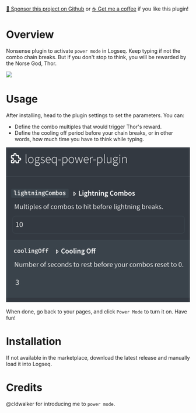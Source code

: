 [:gift_heart: Sponsor this project on Github](https://github.com/sponsors/hkgnp) or [:coffee: Get me a coffee](https://www.buymeacoffee.com/hkgnp.dev) if you like this plugin!

# Overview

Nonsense plugin to activate `power mode` in Logseq. Keep typing if not the combo chain breaks. But if you don't stop to think, you will be rewarded by the Norse God, Thor.

![](/screenshots/demo.gif)

# Usage

After installing, head to the plugin settings to set the parameters. You can:

- Define the combo multiples that would trigger Thor's reward.
- Define the cooling off period before your chain breaks, or in other words, how much time you have to think while typing.

![](/screenshots/settings.png)

When done, go back to your pages, and click `Power Mode` to turn it on. Have fun!

# Installation

If not available in the marketplace, download the latest release and manually load it into Logseq.

# Credits

@cldwalker for introducing me to `power mode`.
